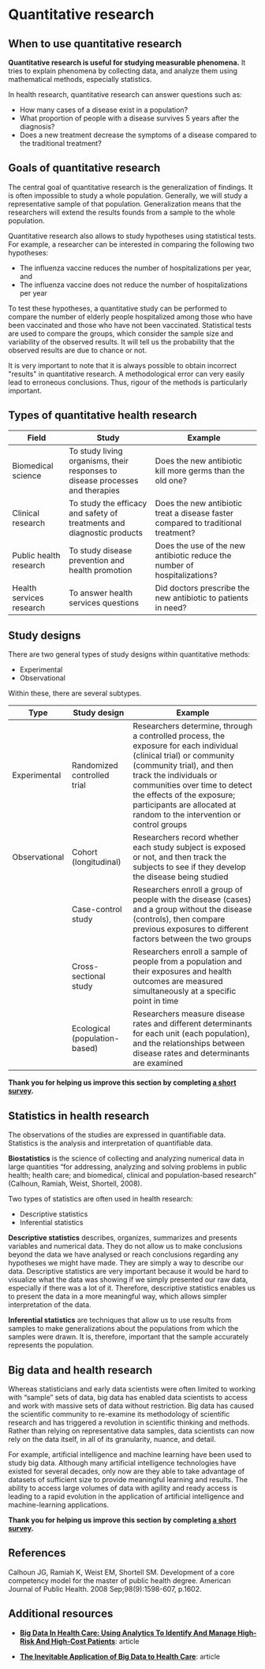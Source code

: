 # Quantitative research

## When to use quantitative research
**Quantitative research is useful for studying measurable phenomena.** It tries to explain phenomena by collecting data, and analyze them using mathematical methods, especially statistics.  

In health research, quantitative research can answer questions such as:

* How many cases of a disease exist in a population?
* What proportion of people with a disease survives 5 years after the diagnosis? 
* Does a new treatment decrease the symptoms of a disease compared to the traditional treatment?

## Goals of quantitative research

The central goal of quantitative research is the generalization of findings. It is often impossible to study a whole population. Generally, we will study a representative sample of that population. Generalization means that the researchers will extend the results founds from a sample to the whole population. 

Quantitative research also allows to study hypotheses using statistical tests. For example, a researcher can be interested in comparing the following two hypotheses: 

* The influenza vaccine reduces the number of hospitalizations per year, and 
* The influenza vaccine does not reduce the number of hospitalizations per year

To test these hypotheses, a quantitative study can be performed to compare the number of elderly people hospitalized among those who have been vaccinated and those who have not been vaccinated. Statistical tests are used to compare the groups, which consider the sample size and variability of the observed results. It will tell us the probability that the observed results are due to chance or not. 

It is very important to note that it is always possible to obtain incorrect "results" in quantitative research. A methodological error can very easily lead to erroneous conclusions. Thus, rigour of the methods is particularly important.

## Types of quantitative health research

| Field | Study | Example |
| ------------- | ------------- | ---------- |
| Biomedical science | To study living organisms, their responses to disease processes and therapies | Does the new antibiotic kill more germs than the old one? |
| Clinical research | To study the efficacy and safety of treatments and diagnostic products | Does the new antibiotic treat a disease faster compared to traditional treatment? |
| Public health research | To study disease prevention and health promotion | Does the use of the new antibiotic reduce the number of hospitalizations? |
| Health services research | To answer health services questions | Did doctors prescribe the new antibiotic to patients in need? |

## Study designs

There are two general types of study designs within quantitative methods:

* Experimental
* Observational

Within these, there are several subtypes.

| Type | Study design | Example |
| --------- | --------- | --------- |
| Experimental | Randomized controlled trial | Researchers determine, through a controlled process, the exposure for each individual (clinical trial) or community (community trial), and then track the individuals or communities over time to detect the effects of the exposure; participants are allocated at random to the intervention or control groups |
| Observational | Cohort (longitudinal) | Researchers record whether each study subject is exposed or not, and then track the subjects to see if they develop the disease being studied |
| | Case-control study | Researchers enroll a group of people with the disease (cases) and a group without the disease (controls), then compare previous exposures to different factors between the two groups  |
| | Cross-sectional study | Researchers enroll a sample of people from a population and their exposures and health outcomes are measured simultaneously at a specific point in time |
| | Ecological (population-based) | Researchers measure disease rates and different determinants for each unit (each population), and the relationships between disease rates and determinants are examined |

**Thank you for helping us improve this section by completing <a href="https://forms.gle/tdTAdfAVRak3WBMJA" target="_blank">a short survey</a>.**


## Statistics in health research
The observations of the studies are expressed in quantifiable data. Statistics is the analysis and interpretation of quantifiable data. 

**Biostatistics** is the science of collecting and analyzing numerical data in large quantities “for addressing, analyzing and solving problems in public health; health care; and biomedical, clinical and population-based research” (Calhoun, Ramiah, Weist, Shortell, 2008).

Two types of statistics are often used in health research:

* Descriptive statistics
* Inferential statistics

**Descriptive statistics** describes, organizes, summarizes and presents variables and numerical data. They do not allow us to make conclusions beyond the data we have analysed or reach conclusions regarding any hypotheses we might have made. They are simply a way to describe our data. Descriptive statistics are very important because it would be hard to visualize what the data was showing if we simply presented our raw data, especially if there was a lot of it. Therefore, descriptive statistics enables us to present the data in a more meaningful way, which allows simpler interpretation of the data.

**Inferential statistics** are techniques that allow us to use results from samples to make generalizations about the populations from which the samples were drawn. It is, therefore, important that the sample accurately represents the population. 


## Big data and health research
Whereas statisticians and early data scientists were often limited to working with “sample” sets of data, big data has enabled data scientists to access and work with massive sets of data without restriction. Big data has caused the scientific community to re-examine its methodology of scientific research and has triggered a revolution in scientific thinking and methods. Rather than relying on representative data samples, data scientists can now rely on the data itself, in all of its granularity, nuance, and detail. 

For example, artificial intelligence and machine learning have been used to study big data. Although many artificial intelligence technologies have existed for several decades, only now are they able to take advantage of datasets of sufficient size to provide meaningful learning and results. The ability to access large volumes of data with agility and ready access is leading to a rapid evolution in the application of artificial intelligence and machine-learning applications. 

**Thank you for helping us improve this section by completing <a href="https://forms.gle/LXgAXqx4rokdWAuq8" target="_blank">a short survey</a>.**


## References
Calhoun JG, Ramiah K, Weist EM, Shortell SM. Development of a core competency model for the master of public health degree. American Journal of Public Health. 2008 Sep;98(9):1598-607, p.1602.

## Additional resources

* **<a href="http://content.healthaffairs.org/content/33/7/1123.short/" target="_blank">Big Data In Health Care: Using Analytics To Identify And Manage High-Risk And High-Cost Patients</a>**: article

* **<a href="http://jamanetwork.com/journals/jama/fullarticle/1674245" target="_blank">The Inevitable Application of Big Data to Health Care</a>**: article

